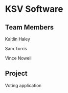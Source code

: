 # KSV Software

## Team Members
Kaitlin Haley

Sam Torris

Vince Nowell



## Project
Voting application

